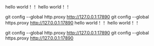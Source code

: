 hello world！！
hello world！！

git config --global http.proxy http://127.0.0.1:17890
git config --global https.proxy http://127.0.0.1:17890
hello world！！
hello world！！

git config --global http.proxy http://127.0.0.1:17890
git config --global https.proxy http://127.0.0.1:17890
